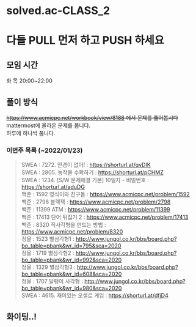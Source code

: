 # solved.ac-CLASS_2
# 다들 PULL 먼저 하고 PUSH 하세요
## 모임 시간
화 목 20:00~22:00<br>
## 풀이 방식
~~https://www.acmicpc.net/workbook/view/8188 에서 문제를 풀어봅시다~~<br>
mattermost에 올라온 문제를 풉니다.<br>
하루에 하나씩 풉니다.
### 이번주 목록 (~2022/01/23)
> SWEA : 7272. 안경이 없어! : https://shorturl.at/qvDIK<br>
> SWEA : 2805. 농작물 수확하기 : https://shorturl.at/pCHMZ<br>
> SWEA : 1234. [S/W 문제해결 기본] 10일차 - 비밀번호 : https://shorturl.at/aduDG<br>
> 백준 : 1592 영식이와 친구들 : https://www.acmicpc.net/problem/1592<br>
> 백준 : 2798 블랙잭 : https://www.acmicpc.net/problem/2798<br>
> 백준 : 11399 ATM : https://www.acmicpc.net/problem/11399<br>
> 백준 : 17413 단어 뒤집기 2 : https://www.acmicpc.net/problem/17413<br>
> 백준 :  8320 직사각형을 만드는 방법 : https://www.acmicpc.net/problem/8320 <br>
> 정올 : 1523 별삼각형1 : http://www.jungol.co.kr/bbs/board.php?bo_table=pbank&wr_id=795&sca=2020<br>
> 정올 : 1719 별삼각형2 : http://www.jungol.co.kr/bbs/board.php?bo_table=pbank&wr_id=992&sca=2020<br>
> 정올 : 1329 별삼각형3 : http://www.jungol.co.kr/bbs/board.php?bo_table=pbank&wr_id=608&sca=2020<br>
> 정올 : 1707 달팽이 사각형 : http://www.jungol.co.kr/bbs/board.php?bo_table=pbank&wr_id=980&sca=2020<br>
> SWEA : 4615. 재미있는 오셀로 게임 : https://shorturl.at/dfjD4<br>
## 화이팅..!
